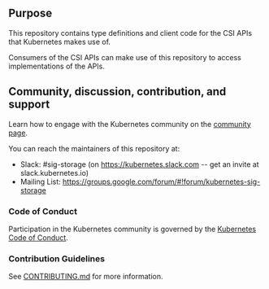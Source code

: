 ## Purpose

This repository contains type definitions and client code for the CSI
APIs that Kubernetes makes use of.

Consumers of the CSI APIs can make use of this repository to access
implementations of the APIs.

## Community, discussion, contribution, and support

Learn how to engage with the Kubernetes community on the [community
page](http://kubernetes.io/community/).

You can reach the maintainers of this repository at:

- Slack: #sig-storage (on https://kubernetes.slack.com -- get an
  invite at slack.kubernetes.io)
- Mailing List:
  https://groups.google.com/forum/#!forum/kubernetes-sig-storage

### Code of Conduct

Participation in the Kubernetes community is governed by the [Kubernetes
Code of Conduct](code-of-conduct.md).

### Contribution Guidelines

See [CONTRIBUTING.md](CONTRIBUTING.md) for more information.
